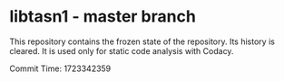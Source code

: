 # libtasn1 - master branch

This repository contains the frozen state of the repository.
Its history is cleared. It is used only for static code
analysis with Codacy.

Commit Time: 1723342359